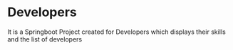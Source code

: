# Developers
It is a Springboot Project created for Developers which displays their skills and the list of developers

